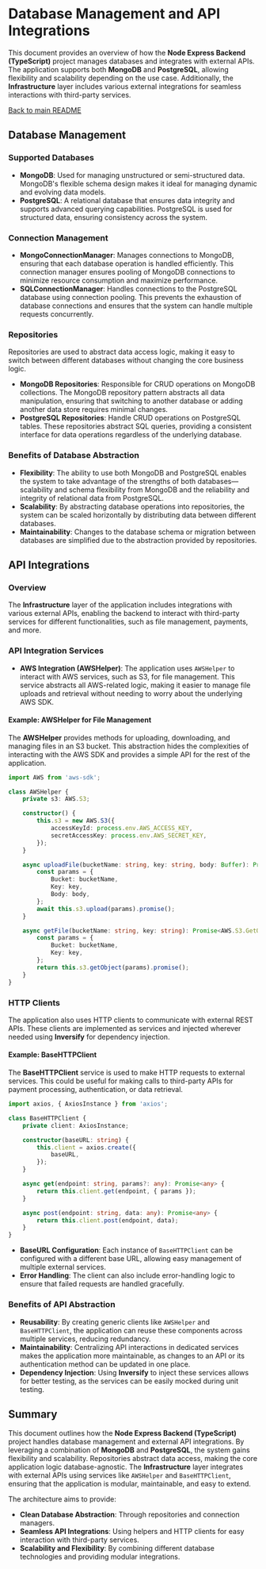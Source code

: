 # Database Management and API Integrations

This document provides an overview of how the **Node Express Backend (TypeScript)** project manages databases and integrates with external APIs. The application supports both **MongoDB** and **PostgreSQL**, allowing flexibility and scalability depending on the use case. Additionally, the **Infrastructure** layer includes various external integrations for seamless interactions with third-party services.

[Back to main README](../README.md)

## Database Management

### Supported Databases
- **MongoDB**: Used for managing unstructured or semi-structured data. MongoDB's flexible schema design makes it ideal for managing dynamic and evolving data models.
- **PostgreSQL**: A relational database that ensures data integrity and supports advanced querying capabilities. PostgreSQL is used for structured data, ensuring consistency across the system.

### Connection Management
- **MongoConnectionManager**: Manages connections to MongoDB, ensuring that each database operation is handled efficiently. This connection manager ensures pooling of MongoDB connections to minimize resource consumption and maximize performance.
- **SQLConnectionManager**: Handles connections to the PostgreSQL database using connection pooling. This prevents the exhaustion of database connections and ensures that the system can handle multiple requests concurrently.

### Repositories
Repositories are used to abstract data access logic, making it easy to switch between different databases without changing the core business logic.
- **MongoDB Repositories**: Responsible for CRUD operations on MongoDB collections. The MongoDB repository pattern abstracts all data manipulation, ensuring that switching to another database or adding another data store requires minimal changes.
- **PostgreSQL Repositories**: Handle CRUD operations on PostgreSQL tables. These repositories abstract SQL queries, providing a consistent interface for data operations regardless of the underlying database.

### Benefits of Database Abstraction
- **Flexibility**: The ability to use both MongoDB and PostgreSQL enables the system to take advantage of the strengths of both databases—scalability and schema flexibility from MongoDB and the reliability and integrity of relational data from PostgreSQL.
- **Scalability**: By abstracting database operations into repositories, the system can be scaled horizontally by distributing data between different databases.
- **Maintainability**: Changes to the database schema or migration between databases are simplified due to the abstraction provided by repositories.

## API Integrations

### Overview
The **Infrastructure** layer of the application includes integrations with various external APIs, enabling the backend to interact with third-party services for different functionalities, such as file management, payments, and more.

### API Integration Services
- **AWS Integration (AWSHelper)**: The application uses `AWSHelper` to interact with AWS services, such as S3, for file management. This service abstracts all AWS-related logic, making it easier to manage file uploads and retrieval without needing to worry about the underlying AWS SDK.

#### Example: AWSHelper for File Management
The **AWSHelper** provides methods for uploading, downloading, and managing files in an S3 bucket. This abstraction hides the complexities of interacting with the AWS SDK and provides a simple API for the rest of the application.

```typescript
import AWS from 'aws-sdk';

class AWSHelper {
    private s3: AWS.S3;

    constructor() {
        this.s3 = new AWS.S3({
            accessKeyId: process.env.AWS_ACCESS_KEY,
            secretAccessKey: process.env.AWS_SECRET_KEY,
        });
    }

    async uploadFile(bucketName: string, key: string, body: Buffer): Promise<void> {
        const params = {
            Bucket: bucketName,
            Key: key,
            Body: body,
        };
        await this.s3.upload(params).promise();
    }

    async getFile(bucketName: string, key: string): Promise<AWS.S3.GetObjectOutput> {
        const params = {
            Bucket: bucketName,
            Key: key,
        };
        return this.s3.getObject(params).promise();
    }
}
```

### HTTP Clients
The application also uses HTTP clients to communicate with external REST APIs. These clients are implemented as services and injected wherever needed using **Inversify** for dependency injection.

#### Example: BaseHTTPClient
The **BaseHTTPClient** service is used to make HTTP requests to external services. This could be useful for making calls to third-party APIs for payment processing, authentication, or data retrieval.

```typescript
import axios, { AxiosInstance } from 'axios';

class BaseHTTPClient {
    private client: AxiosInstance;

    constructor(baseURL: string) {
        this.client = axios.create({
            baseURL,
        });
    }

    async get(endpoint: string, params?: any): Promise<any> {
        return this.client.get(endpoint, { params });
    }

    async post(endpoint: string, data: any): Promise<any> {
        return this.client.post(endpoint, data);
    }
}
```
- **BaseURL Configuration**: Each instance of `BaseHTTPClient` can be configured with a different base URL, allowing easy management of multiple external services.
- **Error Handling**: The client can also include error-handling logic to ensure that failed requests are handled gracefully.

### Benefits of API Abstraction
- **Reusability**: By creating generic clients like `AWSHelper` and `BaseHTTPClient`, the application can reuse these components across multiple services, reducing redundancy.
- **Maintainability**: Centralizing API interactions in dedicated services makes the application more maintainable, as changes to an API or its authentication method can be updated in one place.
- **Dependency Injection**: Using **Inversify** to inject these services allows for better testing, as the services can be easily mocked during unit testing.

## Summary
This document outlines how the **Node Express Backend (TypeScript)** project handles database management and external API integrations. By leveraging a combination of **MongoDB** and **PostgreSQL**, the system gains flexibility and scalability. Repositories abstract data access, making the core application logic database-agnostic. The **Infrastructure** layer integrates with external APIs using services like `AWSHelper` and `BaseHTTPClient`, ensuring that the application is modular, maintainable, and easy to extend.

The architecture aims to provide:
- **Clean Database Abstraction**: Through repositories and connection managers.
- **Seamless API Integrations**: Using helpers and HTTP clients for easy interaction with third-party services.
- **Scalability and Flexibility**: By combining different database technologies and providing modular integrations.
